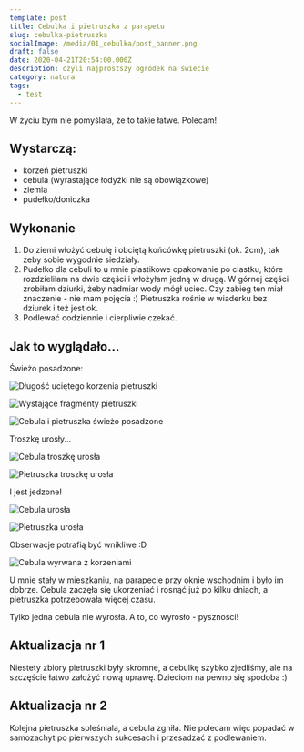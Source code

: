 ```yaml
---
template: post
title: Cebulka i pietruszka z parapetu
slug: cebulka-pietruszka
socialImage: /media/01_cebulka/post_banner.png
draft: false
date: 2020-04-21T20:54:00.000Z
description: czyli najprostszy ogródek na świecie
category: natura
tags:
  - test
---
```

W życiu bym nie pomyślała, że to takie łatwe. Polecam!

## Wystarczą:

* korzeń pietruszki
* cebula (wyrastające łodyżki nie są obowiązkowe)
* ziemia
* pudełko/doniczka

## Wykonanie

1. Do ziemi włożyć cebulę i obciętą końcówkę pietruszki (ok. 2cm), tak żeby sobie wygodnie siedziały. 
2. Pudełko dla cebuli to u mnie plastikowe opakowanie po ciastku, które rozdzieliłam na dwie części i włożyłam jedną w drugą. W górnej części zrobiłam dziurki, żeby nadmiar wody mógł uciec. Czy zabieg ten miał znaczenie - nie mam pojęcia :) Pietruszka rośnie w wiaderku bez dziurek i też jest ok. 
3. Podlewać codziennie i cierpliwie czekać. 

## Jak to wyglądało...

Świeżo posadzone: 

![Długość uciętego korzenia pietruszki](/media/01_cebulka/swiezo_1.jpg "Ile korzenia pietruszki zostawić")

![Wystające fragmenty pietruszki](/media/01_cebulka/swiezo_2.jpg "Wystające fragmenty pietruszki")

![Cebula i pietruszka świeżo posadzone](/media/01_cebulka/swiezo_3.jpg "Cebula i pietruszka świeżo posadzone")

Troszkę urosły...

![Cebula troszkę urosła](/media/01_cebulka/urosly.jpg "Cebula troszkę urosła")

![Pietruszka troszkę urosła](/media/01_cebulka/urosly_2.jpg "Pietruszka troszkę urosła")

I jest jedzone!

![Cebula urosła](/media/01_cebulka/jedzone.jpg "Cebula urosła")

![Pietruszka urosła](/media/01_cebulka/jedzone_2.jpg "Pietruszka urosła")

Obserwacje potrafią być wnikliwe :D

![Cebula wyrwana z korzeniami](/media/01_cebulka/obserwacje.jpg "Wnikliwe obserwacje rosnącej rośliny")

U mnie stały w mieszkaniu, na parapecie przy oknie wschodnim i było im dobrze. Cebula zaczęła się ukorzeniać i rosnąć już po kilku dniach, a pietruszka potrzebowała więcej czasu. 

Tylko jedna cebula nie wyrosła. A to, co wyrosło - pyszności!

## Aktualizacja nr 1

Niestety zbiory pietruszki były skromne, a cebulkę szybko zjedliśmy, ale na szczęście łatwo założyć nową uprawę. Dzieciom na pewno się spodoba :)

## Aktualizacja nr 2

Kolejna pietruszka spleśniala, a cebula zgniła. Nie polecam więc popadać w samozachyt po pierwszych sukcesach i przesadzać z podlewaniem.
